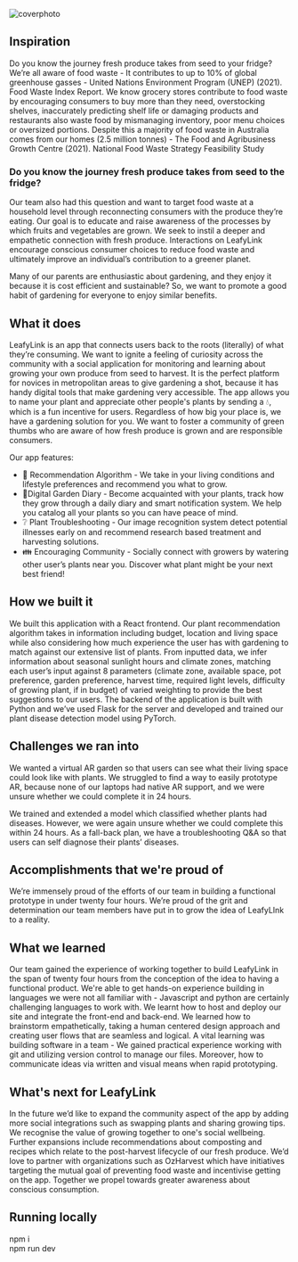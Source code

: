 ![coverphoto](https://github.com/SYNCS2023/LeafyLink/assets/81507755/ed427383-39d9-45bc-8b6c-65b07482ccbf)

## Inspiration

Do you know the journey fresh produce takes from seed to your fridge?
We’re all aware of food waste -  It contributes to up to 10% of global greenhouse gasses - United Nations Environment Program (UNEP) (2021). Food Waste Index Report. We know grocery stores contribute to food waste by encouraging consumers to buy more than they need, overstocking shelves, inaccurately predicting shelf life or damaging products and restaurants also waste food by mismanaging inventory, poor menu choices or oversized portions. Despite this a majority of food waste in Australia comes from our homes (2.5 million tonnes) - The Food and Agribusiness Growth Centre (2021). National Food Waste Strategy Feasibility Study

### Do you know the journey fresh produce takes from seed to the fridge?

Our team also had this question and want to target food waste at a household level through reconnecting consumers with the produce they’re eating. Our goal is to educate and raise awareness of the processes by which fruits and vegetables are grown. We seek to instil a deeper and empathetic connection with fresh produce. Interactions on LeafyLink encourage conscious consumer choices to reduce food waste and ultimately improve an individual’s contribution to a greener planet.

Many of our parents are enthusiastic about gardening, and they enjoy it because it is cost efficient and sustainable? So, we want to promote a good habit of gardening for everyone to enjoy similar benefits.

## What it does
LeafyLink is an app that connects users back to the roots (literally) of what they’re consuming. We want to ignite a feeling of curiosity across the community with a social application for monitoring and learning about growing your own produce from seed to harvest. It is the perfect platform for novices in metropolitan areas to give gardening a shot, because it has handy digital tools that make gardening very accessible. The app allows you to name your plant and appreciate other people's plants by sending a 💧, which is a fun incentive for users. Regardless of how big your place is, we have a gardening solution for you. We want to foster a community of green thumbs who are aware of how fresh produce is grown and are responsible consumers. 

Our app features:
* 🔢 Recommendation Algorithm - We take in your living conditions and lifestyle preferences and recommend you what to grow. 
* 🌱Digital Garden Diary - Become acquainted with your plants, track how they grow through a daily diary and smart notification system. We help you catalog all your plants so you can have peace of mind. 
* ❔ Plant Troubleshooting - Our image recognition system detect potential illnesses early on and recommend research based treatment and harvesting solutions. 
* 👪 Encouraging Community - Socially connect with growers by watering other user’s plants near you. Discover what plant might be your next best friend! 

## How we built it
We built this application with a React frontend. Our plant recommendation algorithm takes in information including budget, location and living space while also considering how much experience the user has with gardening to match against our extensive list of plants. From inputted data, we infer information about seasonal sunlight hours and climate zones, matching each user’s input against 8 parameters (climate zone, available space, pot preference, garden preference, harvest time, required light levels, difficulty of growing plant, if in budget) of varied weighting to provide the best suggestions to our users. The backend of the application is built with Python and we’ve used Flask for the server and developed and trained our plant disease detection model using PyTorch.

## Challenges we ran into
We wanted a virtual AR garden so that users can see what their living space could look like with plants. We struggled to find a way to easily prototype AR, because none of our laptops had native AR support, and we were unsure whether we could complete it in 24 hours.

We trained and extended a model which classified whether plants had diseases. However, we were again unsure whether we could complete this within 24 hours. As a fall-back plan, we have a troubleshooting Q&A so that users can self diagnose their plants’ diseases.


## Accomplishments that we're proud of
We’re immensely proud of the efforts of our team in building a functional prototype in under twenty four hours. We’re proud of the grit and determination our team members have put in to grow the idea of LeafyLInk to a reality. 

## What we learned
Our team gained the experience of working together to build LeafyLink in the span of twenty four hours from the conception of the idea to having a functional product. We're able to get hands-on experience building in languages we were not all familiar with - Javascript and python are certainly challenging languages to work with. We learnt how to host and deploy our site and integrate the front-end and back-end. We learned how to brainstorm empathetically, taking a human centered design approach and creating user flows that are seamless and logical. A vital learning was building software in a team - We gained practical experience working with git and utilizing version control to manage our files. Moreover, how to communicate ideas via written and visual means when rapid prototyping.

## What's next for LeafyLink
In the future we’d like to expand the community aspect of the app by adding more social integrations such as swapping plants and sharing growing tips. We recognise the value of growing together to one's social wellbeing. Further expansions include recommendations about composting and recipes which relate to the post-harvest lifecycle of our fresh produce. We’d love to partner with organizations such as OzHarvest which have initiatives targeting the mutual goal of preventing food waste and incentivise getting on the app. Together we propel towards greater awareness about conscious consumption. 

## Running locally 
npm i \
npm run dev 
